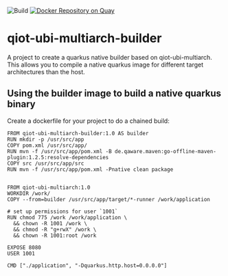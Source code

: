 ![Build](https://github.com/qiot-project/qiot-ubi-multiarch-builder/workflows/CI/badge.svg?branch=main)
[![Docker Repository on Quay](https://quay.io/repository/qiotcovid19/quarkus-ubi-multiarch-builder/status "Docker Repository on Quay")](https://quay.io/repository/qiotcovid19/quarkus-ubi-multiarch-builder)

# qiot-ubi-multiarch-builder
A project to create a quarkus native builder based on qiot-ubi-multiarch. This allows you to compile a native quarkus image for different target architectures than the host.


## Using the builder image to build a native quarkus binary

Create a dockerfile for your project to do a chained build:

```
FROM qiot-ubi-multiarch-builder:1.0 AS builder
RUN mkdir -p /usr/src/app
COPY pom.xml /usr/src/app/
RUN mvn -f /usr/src/app/pom.xml -B de.qaware.maven:go-offline-maven-plugin:1.2.5:resolve-dependencies
COPY src /usr/src/app/src
RUN mvn -f /usr/src/app/pom.xml -Pnative clean package


FROM qiot-ubi-multiarch:1.0
WORKDIR /work/
COPY --from=builder /usr/src/app/target/*-runner /work/application

# set up permissions for user `1001`
RUN chmod 775 /work /work/application \
  && chown -R 1001 /work \
  && chmod -R "g+rwX" /work \
  && chown -R 1001:root /work

EXPOSE 8080
USER 1001

CMD ["./application", "-Dquarkus.http.host=0.0.0.0"]
```